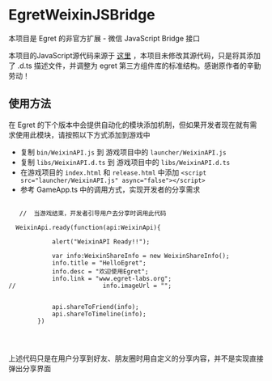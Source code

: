 EgretWeixinJSBridge
===================
本项目是 Egret 的非官方扩展 - 微信 JavaScript Bridge 接口

本项目的JavaScript源代码来源于 [这里](https://github.com/zxlie/WeixinApi) ，本项目未修改其源代码，只是将其添加了 .d.ts 描述文件，并调整为 egret 第三方组件库的标准结构。感谢原作者的辛勤劳动！


使用方法
--------------

在 Egret 的下个版本中会提供自动化的模块添加机制，但如果开发者现在就有需求使用此模块，请按照以下方式添加到游戏中



* 复制 ``` bin/WeixinAPI.js ``` 到 游戏项目中的 ``` launcher/WeixinAPI.js ```
* 复制 ``` libs/WeixinAPI.d.ts ``` 到 游戏项目中的 ``` libs/WeixinAPI.d.ts ```
* 在游戏项目的 ``` index.html ``` 和 ``` release.html ``` 中添加 ``` <script src="launcher/WeixinAPI.js" async="false"></script> ```
* 参考 GameApp.ts 中的调用方式，实现开发者的分享需求


```

   //  当游戏结束，开发者引导用户去分享时调用此代码

  WeixinApi.ready(function(api:WeixinApi){

            alert("WeixinAPI Ready!!");

            var info:WeixinShareInfo = new WeixinShareInfo();
            info.title = "HelloEgret";
            info.desc = "欢迎使用Egret";
            info.link = "www.egret-labs.org";
//                        info.imageUrl = "";


            api.shareToFriend(info);
            api.shareToTimeline(info);
        })




```


上述代码只是在用户分享到好友、朋友圈时用自定义的分享内容，并不是实现直接弹出分享界面

